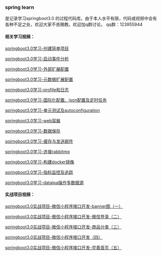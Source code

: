 ### spring learn
是记录学习springboot3.0 的过程代码库。由于本人水平有限，代码或视频中会有各种不足之处，欢迎大家不吝赐教。欢迎加q群讨论。
qq群：123955944


#### 相关学习视频：

[springboot3.0学习-创建简单项目](http://www.baidu.com)

[springboot3.0学习-启动事件分析]()

[springboot3.0学习-外部扩展配置]()

[springboot3.0学习-元数据扩展配置]()

[springboot3.0学习-profile和日志]()

[springboot3.0学习-国际化配置、json配置及定时任务]()

[springboot3.0学习-单元测试及autoconfiguration]()

[springboot3.0学习-web容器]()

[springboot3.0学习-数据保存]()

[spirngboot3.0学习-缓存与发送邮件]()

[springboot3.0学习-连接rabbitmq]()

[springboot3.0学习-构建docker镜像]()

[springboot3.0学习-指标监控及追踪]()

[springboot3.0学习-datajpa操作多数据源]()

#### 实战项目视频：

[springboot3.0实战项目-微信小程序接口开发-banner图（一）]()

[springboot3.0实战项目-微信小程序接口开发-微信登录（二）]()

[springboot3.0实战项目-微信小程序接口开发-商品分类（三）]()

[springboot3.0实战项目-微信小程序接口开发（四）]()

[springboot3.0实战项目-微信小程序接口开发-完善首页（五）]()
